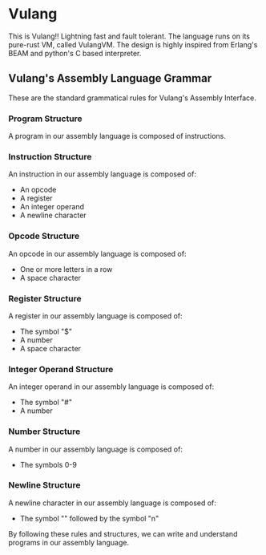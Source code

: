 # Vulang

This is Vulang!! Lightning fast and fault tolerant. The language runs on its pure-rust VM, called VulangVM. The design is highly inspired from Erlang's BEAM and python's C based interpreter.


## Vulang's Assembly Language Grammar


These are the standard grammatical rules for Vulang's Assembly Interface.

### Program Structure

A program in our assembly language is composed of instructions.

### Instruction Structure

An instruction in our assembly language is composed of:

- An opcode
- A register
- An integer operand
- A newline character

### Opcode Structure

An opcode in our assembly language is composed of:

- One or more letters in a row
- A space character

### Register Structure

A register in our assembly language is composed of:

- The symbol "$"
- A number
- A space character

### Integer Operand Structure

An integer operand in our assembly language is composed of:

- The symbol "#"
- A number

### Number Structure

A number in our assembly language is composed of:

- The symbols 0-9

### Newline Structure

A newline character in our assembly language is composed of:

- The symbol "\" followed by the symbol "n"

By following these rules and structures, we can write and understand programs in our assembly language.
